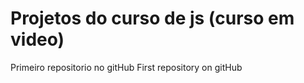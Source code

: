 # Projetos do curso de js (curso em video)
 Primeiro repositorio no gitHub
First repository on gitHub